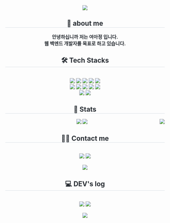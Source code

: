 <div align= "center">
    <img src="https://capsule-render.vercel.app/api?type=waving&color=auto&height=120&text=&animation=&fontColor=000000&fontSize=40" />
</div>
<div align= "center"> 
    <h2 style="border-bottom: 1px solid #d8dee4; color: #282d33;"> 🙌 about me </h2>  
    <div style="font-weight: 700; font-size: 15px; text-align: center; color: #282d33;"> 안녕하십니까 저는 여아정 입니다.<br> 웹 백엔드 개발자를 목표로 하고 있습니다. </div> 
</div>
<div align= "center">
<h2 style="border-bottom: 1px solid #d8dee4; color: #282d33;"> 🛠️ Tech Stacks </h2> <br> 
<div style="margin: 0 auto; text-align: center;" align= "center"> <img src="https://img.shields.io/badge/Java-007396?style=for-the-badge&logo=Java&logoColor=white">
      <img src="https://img.shields.io/badge/Spring-6DB33F?style=for-the-badge&logo=Spring&logoColor=white">
      <img src="https://img.shields.io/badge/Spring Boot-6DB33F?style=for-the-badge&logo=Spring Boot&logoColor=white">
      <img src="https://img.shields.io/badge/Apache Tomcat-F8DC75?style=for-the-badge&logo=Apache Tomcat&logoColor=white">
      <img src="https://img.shields.io/badge/MySQL-4479A1?style=for-the-badge&logo=MySQL&logoColor=white">
      <br/><img src="https://img.shields.io/badge/HTML5-E34F26?style=for-the-badge&logo=HTML5&logoColor=white">
      <img src="https://img.shields.io/badge/Javascript-F7DF1E?style=for-the-badge&logo=Javascript&logoColor=white">
      <img src="https://img.shields.io/badge/Bootstrap-7952B3?style=for-the-badge&logo=Bootstrap&logoColor=white">
      <img src="https://img.shields.io/badge/Vue.js-4FC08D?style=for-the-badge&logo=Vue.js&logoColor=white">
      <img src="https://img.shields.io/badge/Python-3776AB?style=for-the-badge&logo=Python&logoColor=white">
      <br/><img src="https://img.shields.io/badge/CSS3-1572B6?style=for-the-badge&logo=CSS3&logoColor=white">
      <img src="https://img.shields.io/badge/Android-3DDC84?style=for-the-badge&logo=Android&logoColor=white">
      </div>
</div>
<div align= "center"> 
    <h2 style="border-bottom: 1px solid #d8dee4; color: #282d33;"> 🏅 Stats </h2> 
    <div align= "center"> 
        <img src="https://github-readme-stats.vercel.app/api?username=ajeng518&bg_color=180,000000,&title_color=000000&text_color=000000"/> 
        <img align='right' src="http://mazassumnida.wtf/api/v2/generate_badge?boj=yaj518"/>
        <img src="https://github-readme-stats.vercel.app/api/top-langs/?username=ajeng518&layout=compact&bg_color=180,000000,&title_color=000000&text_color=000000"/>
    </div> 
</div>
<div align= "center">
    <h2 style="border-bottom: 1px solid #d8dee4; color: #282d33;"> 🧑‍💻 Contact me </h2> <br> 
    <div align= "center"> 
         <a href=https://www.instagram.com/ye0_aj> <img src="https://img.shields.io/badge/Instagram-E4405F?style=for-the-badge&logo=Instagram&logoColor=white&link=https://www.instagram.com/ye0_aj"></a>
         <a href=mailto:mailto:elegant518@gmail.com> <img src="https://img.shields.io/badge/Gmail-EA4335?style=for-the-badge&logo=Gmail&logoColor=white&link=mailto:mailto:elegant518@gmail.com"></a>
    </div><br> 
    <div align= "center"> 
        <a href="https://hits.seeyoufarm.com"> <img src="https://hits.seeyoufarm.com/api/count/incr/badge.svg?url=https%3A%2F%2Fgithub.com%2Fajeng518%2F&count_bg=%23000000&title_bg=%23000000&icon=github.svg&icon_color=%23FFFFFF&title=GitHub&edge_flat=false"/></a>
    </div> 
</div>
<div align= "center"> 
    <h2 style="border-bottom: 1px solid #d8dee4; color: #282d33;"> 💻 DEV's log  </h2><br>
    <a href=""><img src="https://img.shields.io/badge/Velog-20c997?style=for-the-badge&logo=Vimeo&logoColor=white"></a>
    <a href=""><img src="https://img.shields.io/badge/Tistory-000000?style=for-the-badge&logo=Tistory&logoColor=white"></a>
 <!-- [![Velog's GitHub stats](https://velog-readme-stats.vercel.app/api?name=bi-sz)](https://github.com/bi-sz/velog-readme-stats)
[![Tistory's Card](https://github-readme-tistory-card.vercel.app/api?name=li-yo&theme=default)](https://li-yo.tistory.com/) -->
</div><br>


<div align= "center">
    <img src="https://capsule-render.vercel.app/api?section=footer&type=waving&color=auto&height=120&text=&animation=&fontColor=000000&fontSize=40" />
</div>
    

